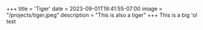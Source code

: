 +++ 
title = 'Tiger' 
date = 2023-09-01T19:41:55-07:00 
image = "/projects/tiger.jpeg" 
description = "This is also a tiger"
+++ 
This is a big 'ol test
